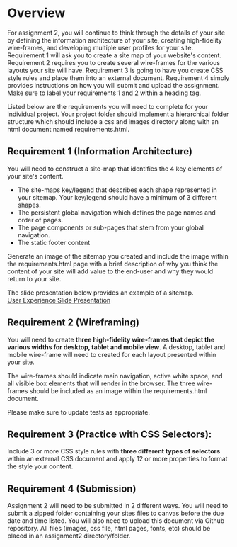 # Overview

For assignment 2, you will continue to think through the details of your site by defining the information architecture of your site, creating high-fidelity wire-frames, and developing multiple user profiles for your site.  Requirement 1 will ask you to create a site map of your website's content.  Requirement 2 requires you to create several wire-frames for the various layouts your site will have.  Requirement 3 is going to have you create CSS style rules and place them into an external document. Requirement 4 simply provides instructions on how you will submit and upload the assignment.   Make sure to label your requirements 1 and 2 within a heading tag.

Listed below are the  requirements you will need to complete for your individual project. Your project folder should implement a hierarchical folder structure which should include a css and images directory along with an html document named requirements.html.

## Requirement 1 (Information Architecture)

You will need to construct a site-map that identifies the 4 key elements of your site's content.

 - The site-maps key/legend that describes each shape represented in your sitemap.  Your key/legend should have a minimum of 3 different shapes.
 - The persistent global navigation which defines the page names and order of pages.
 - The page components or sub-pages that stem from your global navigation.
 - The static footer content

Generate an image of the sitemap you created and include the image within the requirements.html page with a brief description of why you think the content of your site will add value to the end-user and why they would return to your site.

The slide presentation below provides an example of a sitemap.  
[User Experience Slide Presentation](https://instructorc.github.io/site/slides/webdev/ux.html)


## Requirement 2 (Wireframing)

You will need to create **three high-fidelity wire-frames that depict the various widths for desktop, tablet and mobile view**. A desktop, tablet and mobile wire-frame will need to created for each layout presented within your site. 

The wire-frames should indicate main navigation, active white space, and all visible box elements that will render in the browser.  The three wire-frames should be included as an image within the requirements.html document.

Please make sure to update tests as appropriate.

## Requirement 3 (Practice with CSS Selectors):

Include 3 or more CSS style rules with **three different types of selectors** within an external CSS document and apply 12 or more properties to format the style your content.

## Requirement 4 (Submission)

Assignment 2 will need to be submitted in 2 different ways.  You will need to submit a zipped folder containing your sites files to canvas before the due date and time listed.  You will also need to upload this document via Github repository.   All files (images, css file, html pages, fonts, etc) should be placed in an assignment2 directory/folder. 
